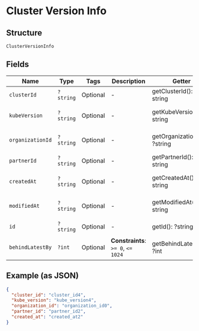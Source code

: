 
# Cluster Version Info

## Structure

`ClusterVersionInfo`

## Fields

| Name | Type | Tags | Description | Getter | Setter |
|  --- | --- | --- | --- | --- | --- |
| `clusterId` | `?string` | Optional | - | getClusterId(): ?string | setClusterId(?string clusterId): void |
| `kubeVersion` | `?string` | Optional | - | getKubeVersion(): ?string | setKubeVersion(?string kubeVersion): void |
| `organizationId` | `?string` | Optional | - | getOrganizationId(): ?string | setOrganizationId(?string organizationId): void |
| `partnerId` | `?string` | Optional | - | getPartnerId(): ?string | setPartnerId(?string partnerId): void |
| `createdAt` | `?string` | Optional | - | getCreatedAt(): ?string | setCreatedAt(?string createdAt): void |
| `modifiedAt` | `?string` | Optional | - | getModifiedAt(): ?string | setModifiedAt(?string modifiedAt): void |
| `id` | `?string` | Optional | - | getId(): ?string | setId(?string id): void |
| `behindLatestBy` | `?int` | Optional | **Constraints**: `>= 0`, `<= 1024` | getBehindLatestBy(): ?int | setBehindLatestBy(?int behindLatestBy): void |

## Example (as JSON)

```json
{
  "cluster_id": "cluster_id4",
  "kube_version": "kube_version4",
  "organization_id": "organization_id0",
  "partner_id": "partner_id2",
  "created_at": "created_at2"
}
```

